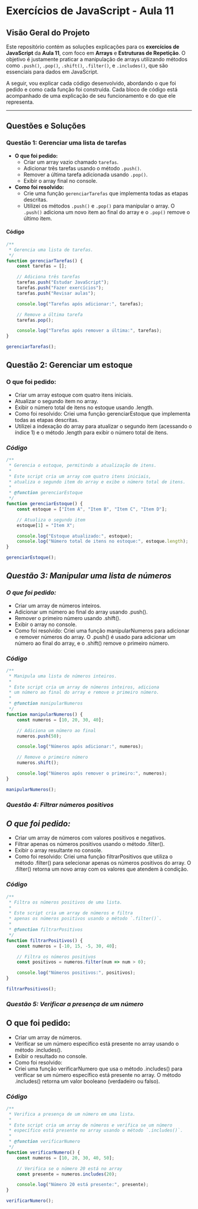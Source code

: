 # Exercícios de JavaScript - Aula 11

## **Visão Geral do Projeto**

Este repositório contém as soluções explicações para os **exercícios de JavaScript** da **Aula 11**, com foco em **Arrays** e **Estruturas de Repetição**. O objetivo é justamente praticar a manipulação de arrays utilizando métodos como `.push()`, `.pop()`, `.shift()`, `.filter()`, e `.includes()`, que são essenciais para dados em JavaScript.

A seguir, vou explicar cada código desenvolvido, abordando o que foi pedido e como cada função foi construída. Cada bloco de código está acompanhado de uma explicação de seu funcionamento e do que ele representa.

---


## **Questões e Soluções**

### **Questão 1: Gerenciar uma lista de tarefas**
- **O que foi pedido:**
  - Criar um array vazio chamado `tarefas`.
  - Adicionar três tarefas usando o método `.push()`.
  - Remover a última tarefa adicionada usando `.pop()`.
  - Exibir o array final no console.
- **Como foi resolvido:**
  - Crie uma função `gerenciarTarefas` que implementa todas as etapas descritas.
  - Utilizei os métodos `.push()` e `.pop()` para manipular o array. O `.push()` adiciona um novo item ao final do array e o `.pop()` remove o último item.

#### **Código**
```javascript
/**
 * Gerencia uma lista de tarefas.
 */
function gerenciarTarefas() {
    const tarefas = [];

    // Adiciona três tarefas
    tarefas.push("Estudar JavaScript");
    tarefas.push("Fazer exercícios");
    tarefas.push("Revisar aulas");

    console.log("Tarefas após adicionar:", tarefas);

    // Remove a última tarefa
    tarefas.pop();

    console.log("Tarefas após remover a última:", tarefas);
}

gerenciarTarefas();
```

## **Questão 2: Gerenciar um estoque**
### **O que foi pedido:**
- Criar um array estoque com quatro itens iniciais.
- Atualizar o segundo item no array.
- Exibir o número total de itens no estoque usando .length.
- Como foi resolvido: Criei uma função gerenciarEstoque que implementa todas as etapas descritas.
- Utilizei a indexação do array para atualizar o segundo item (acessando o índice 1) e o método .length para exibir o número total de itens.

### ***Código*** 
```javascript
/**
 * Gerencia o estoque, permitindo a atualização de itens.
 * 
 * Este script cria um array com quatro itens iniciais,
 * atualiza o segundo item do array e exibe o número total de itens.
 * 
 * @function gerenciarEstoque
 */
function gerenciarEstoque() {
    const estoque = ["Item A", "Item B", "Item C", "Item D"];

    // Atualiza o segundo item
    estoque[1] = "Item X";

    console.log("Estoque atualizado:", estoque);
    console.log("Número total de itens no estoque:", estoque.length);
}

gerenciarEstoque();
```
## ***Questão 3: Manipular uma lista de números***
### ***O que foi pedido:***
- Criar um array de números inteiros.
- Adicionar um número ao final do array usando .push().
- Remover o primeiro número usando .shift().
- Exibir o array no console.
- Como foi resolvido:
Criei uma função manipularNumeros para adicionar e remover números do array. O .push() é usado para adicionar um número ao final do array, e o .shift() remove o primeiro número.

### ***Código***
```javascript
/**
 * Manipula uma lista de números inteiros.
 * 
 * Este script cria um array de números inteiros, adiciona
 * um número ao final do array e remove o primeiro número.
 * 
 * @function manipularNumeros
 */
function manipularNumeros() {
    const numeros = [10, 20, 30, 40];

    // Adiciona um número ao final
    numeros.push(50);

    console.log("Números após adicionar:", numeros);

    // Remove o primeiro número
    numeros.shift();

    console.log("Números após remover o primeiro:", numeros);
}

manipularNumeros();
```
### ***Questão 4: Filtrar números positivos***
## ***O que foi pedido:***
- Criar um array de números com valores positivos e negativos.
- Filtrar apenas os números positivos usando o método .filter().
- Exibir o array resultante no console.
- Como foi resolvido:
Criei uma função filtrarPositivos que utiliza o método .filter() para selecionar apenas os números positivos do array. O .filter() retorna um novo array com os valores que atendem à condição.

### ***Código***
```javascript
/**
 * Filtra os números positivos de uma lista.
 * 
 * Este script cria um array de números e filtra
 * apenas os números positivos usando o método `.filter()`.
 * 
 * @function filtrarPositivos
 */
function filtrarPositivos() {
    const numeros = [-10, 15, -5, 30, 40];

    // Filtra os números positivos
    const positivos = numeros.filter(num => num > 0);

    console.log("Números positivos:", positivos);
}

filtrarPositivos();
```
### ***Questão 5: Verificar a presença de um número***
## O que foi pedido:
- Criar um array de números.
- Verificar se um número específico está presente no array usando o método .includes().
- Exibir o resultado no console.
- Como foi resolvido:
- Criei uma função verificarNumero que usa o método .includes() para verificar se um número específico está presente no array. O método .includes() retorna um valor booleano (verdadeiro ou falso).

### ***Código***
```javascript
/**
 * Verifica a presença de um número em uma lista.
 * 
 * Este script cria um array de números e verifica se um número
 * específico está presente no array usando o método `.includes()`.
 * 
 * @function verificarNumero
 */
function verificarNumero() {
    const numeros = [10, 20, 30, 40, 50];

    // Verifica se o número 20 está no array
    const presente = numeros.includes(20);

    console.log("Número 20 está presente:", presente);
}

verificarNumero();